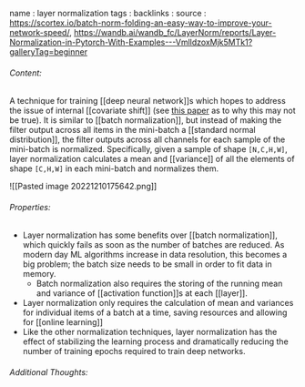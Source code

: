 name : layer normalization
tags : 
backlinks : 
source : https://scortex.io/batch-norm-folding-an-easy-way-to-improve-your-network-speed/, https://wandb.ai/wandb_fc/LayerNorm/reports/Layer-Normalization-in-Pytorch-With-Examples---VmlldzoxMjk5MTk1?galleryTag=beginner

###### Content:
A technique for training [[deep neural network]]s which hopes to address the issue of internal [[covariate shift]] (see [this paper](https://arxiv.org/abs/1805.11604) as to why this may not be true). It is similar to [[batch normalization]], but instead of making the filter output across all items in the mini-batch a [[standard normal distribution]], the filter outputs across all channels for each sample of the mini-batch is normalized.
Specifically, given a sample of shape `[N,C,H,W]`, layer normalization calculates a mean and [[variance]] of all the elements of shape `[C,H,W]` in each mini-batch and normalizes them.

![[Pasted image 20221210175642.png]]

###### Properties:
- Layer normalization has some benefits over [[batch normalization]], which quickly fails as soon as the number of batches are reduced. As modern day ML algorithms increase in data resolution, this becomes a big problem; the batch size needs to be small in order to fit data in memory. 
	- Batch normalization also requires the storing of the running mean and variance of [[activation function]]s at each [[layer]].
- Layer normalization only requires the calculation of mean and variances for individual items of a batch at a time, saving resources and allowing for [[online learning]]
- Like the other normalization techniques, layer normalization has the effect of stabilizing the learning process and dramatically reducing the number of training epochs required to train deep networks.

###### Additional Thoughts:
